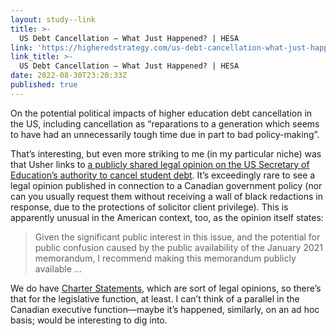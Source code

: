 ```yaml
---
layout: study--link
title: >-
  US Debt Cancellation – What Just Happened? | HESA
link: 'https://higheredstrategy.com/us-debt-cancellation-what-just-happened/'
link_title: >-
  US Debt Cancellation – What Just Happened? | HESA
date: 2022-08-30T23:20:33Z
published: true
---
```

On the potential political impacts of higher education debt cancellation in the US, including cancellation as “reparations to a generation which seems to have had an unnecessarily tough time due in part to bad policy-making”.

That’s interesting, but even more striking to me (in my particular niche) was that Usher links to [a publicly shared legal opinion on the US Secretary of Education’s authority to cancel student debt](https://www2.ed.gov/policy/gen/leg/foia/secretarys-legal-authority-for-debt-cancellation.pdf). It’s exceedingly rare to see a legal opinion published in connection to a Canadian government policy (nor can you usually request them without receiving a wall of black redactions in response, due to the protections of solicitor client privilege). This is apparently unusual in the American context, too, as the opinion itself states:

> Given the significant public interest in this issue, and the potential for public confusion caused by the public availability of the January 2021 memorandum, I recommend making this memorandum publicly available …

We do have [Charter Statements](https://www.justice.gc.ca/eng/csj-sjc/pl/charter-charte/index.html), which are sort of legal opinions, so there’s that for the legislative function, at least. I can’t think of a parallel in the Canadian executive function—maybe it’s happened, similarly, on an ad hoc basis; would be interesting to dig into.
